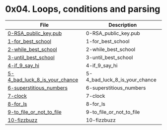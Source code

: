 # 0x04. Loops, conditions and parsing

| File      | Description |
| ----------- | ----------- |
| [0-RSA_public_key.pub](./0-RSA_public_key.pub) | 0-RSA_public_key.pub |
| [1-for_best_school](./1-for_best_school) | 1-for_best_school |
| [2-while_best_school](./2-while_best_school) | 2-while_best_school |
| [3-until_best_school](./3-until_best_school) | 3-until_best_school |
| [4-if_9_say_hi](./4-if_9_say_hi) | 4-if_9_say_hi |
| [5-4_bad_luck_8_is_your_chance](./5-4_bad_luck_8_is_your_chance) | 5-4_bad_luck_8_is_your_chance |
| [6-superstitious_numbers](./6-superstitious_numbers) | 6-superstitious_numbers |
| [7-clock](./7-clock) | 7-clock |
| [8-for_ls](./8-for_ls) | 8-for_ls |
| [9-to_file_or_not_to_file](./9-to_file_or_not_to_file) | 9-to_file_or_not_to_file |
| [10-fizzbuzz](./10-fizzbuzz) | 10-fizzbuzz |
